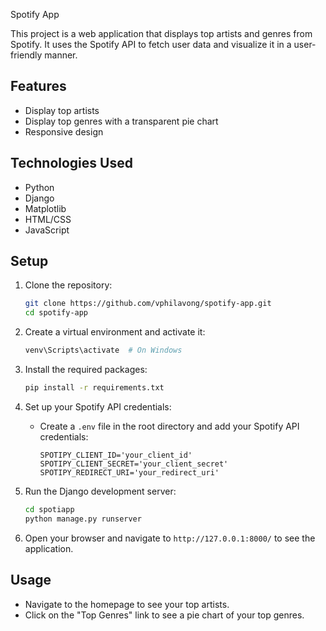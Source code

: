  Spotify App

This project is a web application that displays top artists and genres from Spotify. It uses the Spotify API to fetch user data and visualize it in a user-friendly manner.

## Features

- Display top artists
- Display top genres with a transparent pie chart
- Responsive design

## Technologies Used

- Python
- Django
- Matplotlib
- HTML/CSS
- JavaScript

## Setup

1. Clone the repository:
    ```sh
    git clone https://github.com/vphilavong/spotify-app.git
    cd spotify-app
    ```

2. Create a virtual environment and activate it:
    ```sh
    venv\Scripts\activate  # On Windows
    ```

3. Install the required packages:
    ```sh
    pip install -r requirements.txt
    ```

4. Set up your Spotify API credentials:
    - Create a `.env` file in the root directory and add your Spotify API credentials:
      ```env
      SPOTIPY_CLIENT_ID='your_client_id'
      SPOTIPY_CLIENT_SECRET='your_client_secret'
      SPOTIPY_REDIRECT_URI='your_redirect_uri'
      ```

5. Run the Django development server:
    ```sh
    cd spotiapp
    python manage.py runserver
    ```

6. Open your browser and navigate to `http://127.0.0.1:8000/` to see the application.

## Usage

- Navigate to the homepage to see your top artists.
- Click on the "Top Genres" link to see a pie chart of your top genres.